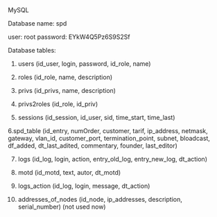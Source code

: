 MySQL

Database name: spd

user: root
password: EYkW4Q5Pz6S9S2Sf

Database tables:
1. users (id_user, login, password, id_role, name)
2. roles (id_role, name, description)
3. privs (id_privs, name, description)
4. privs2roles (id_role, id_priv)

5. sessions (id_session, id_user, sid, time_start, time_last)

6.spd_table (id_entry, numOrder, customer, tarif, ip_address, netmask,
			gateway, vlan_id, customer_port, termination_point, subnet,
			bloadcast, df_added, dt_last_adited, commentary, founder, last_editor)

7. logs (id_log, login, action, entry_old_log, entry_new_log, dt_action)

8. motd (id_motd, text, autor, dt_motd)

9. logs_action (id_log, login, message, dt_action)

10. addresses_of_nodes (id_node, ip_addresses, description, serial_number)
(not used now)